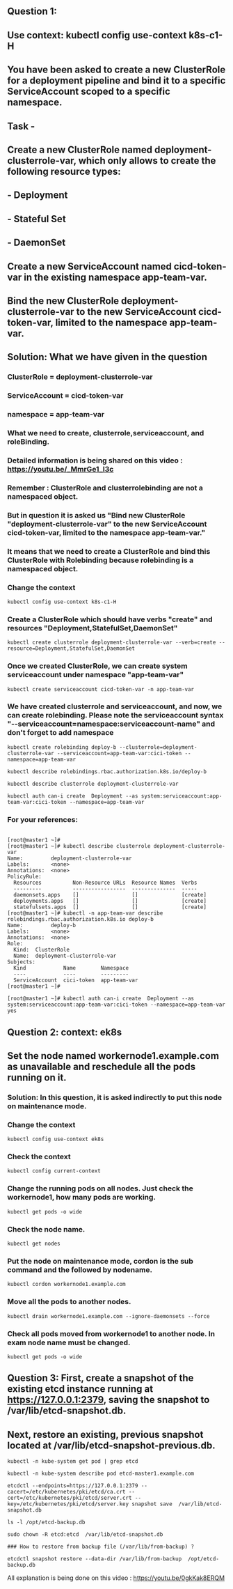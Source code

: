 ## Question 1: 

## Use context: kubectl config use-context k8s-c1-H

## You have been asked to create a new ClusterRole for a deployment pipeline and bind it to a specific ServiceAccount scoped to a specific namespace.

## Task -
## Create a new ClusterRole named deployment-clusterrole-var, which only allows to create the following resource types:
##  - Deployment
##  - Stateful Set
##  - DaemonSet
## Create a new ServiceAccount named cicd-token-var in the existing namespace app-team-var.
## Bind the new ClusterRole deployment-clusterrole-var to the new ServiceAccount cicd-token-var, limited to the namespace app-team-var.

## Solution: What we have given in the question
### ClusterRole = deployment-clusterrole-var
### ServiceAccount = cicd-token-var
### namespace = app-team-var
### What we need to create, clusterrole,serviceaccount, and roleBinding.
### Detailed information is being shared on this video : https://youtu.be/_MmrGe1_l3c
###  Remember : ClusterRole and clusterrolebinding are not a namespaced object.
### But in question it is asked us "Bind new ClusterRole "deployment-clusterrole-var" to the new ServiceAccount cicd-token-var, limited to the namespace app-team-var."
### It means that we need to create a ClusterRole and bind this ClusterRole with Rolebinding because rolebinding is a namespaced object.

### Change the context
```
kubectl config use-context k8s-c1-H
```
### Create a ClusterRole which should have verbs "create" and resources "Deployment,StatefulSet,DaemonSet"
```
kubectl create clusterrole deployment-clusterrole-var --verb=create --resource=Deployment,StatefulSet,DaemonSet

```
### Once we created ClusterRole, we can create system serviceaccount under namespace "app-team-var"
```
kubectl create serviceaccount cicd-token-var -n app-team-var

```
### We have created clusterrole and serviceaccount, and now, we can create rolebinding. Please note the serviceaccount syntax "--serviceaccount=namespace:serviceaccount-name" and don't forget to add namespace
```
kubectl create rolebinding deploy-b --clusterrole=deployment-clusterrole-var --serviceaccount=app-team-var:cici-token --namespace=app-team-var

```
```
kubectl describe rolebindings.rbac.authorization.k8s.io/deploy-b

```
```
kubectl describe clusterrole deployment-clusterrole-var

```
```
kubectl auth can-i create  Deployment --as system:serviceaccount:app-team-var:cici-token --namespace=app-team-var

```

### For your references:
```

[root@master1 ~]# 
[root@master1 ~]# kubectl describe clusterrole deployment-clusterrole-var
Name:         deployment-clusterrole-var
Labels:       <none>
Annotations:  <none>
PolicyRule:
  Resources          Non-Resource URLs  Resource Names  Verbs
  ---------          -----------------  --------------  -----
  daemonsets.apps    []                 []              [create]
  deployments.apps   []                 []              [create]
  statefulsets.apps  []                 []              [create]
[root@master1 ~]# kubectl -n app-team-var describe rolebindings.rbac.authorization.k8s.io deploy-b 
Name:         deploy-b
Labels:       <none>
Annotations:  <none>
Role:
  Kind:  ClusterRole
  Name:  deployment-clusterrole-var
Subjects:
  Kind            Name        Namespace
  ----            ----        ---------
  ServiceAccount  cici-token  app-team-var
[root@master1 ~]# 

[root@master1 ~]# kubectl auth can-i create  Deployment --as system:serviceaccount:app-team-var:cici-token --namespace=app-team-var
yes
```

## Question 2: context: ek8s

## Set the node named workernode1.example.com as unavailable and reschedule all the pods running on it.


### Solution: In this question, it is asked indirectly to put this node on maintenance mode. 
### Change the context
```
kubectl config use-context ek8s
```
### Check the context
```
kubectl config current-context
```
### Change the running pods on all nodes. Just check the workernode1, how many pods are working. 
```
kubectl get pods -o wide
```
### Check the node name.
```
kubectl get nodes
```
### Put the node on maintenance mode, cordon is the sub command and the followed by nodename.
```
kubectl cordon workernode1.example.com
```
### Move all the pods to another nodes. 
```
kubectl drain workernode1.example.com --ignore-daemonsets --force
```

### Check all pods moved from workernode1 to another node. In exam node name must be changed.
```
kubectl get pods -o wide
```

## Question 3: First, create a snapshot of the existing etcd instance running at https://127.0.0.1:2379, saving the snapshot to /var/lib/etcd-snapshot.db.
## Next, restore an existing, previous snapshot located at /var/lib/etcd-snapshot-previous.db.

```
kubectl -n kube-system get pod | grep etcd
```
```
kubectl -n kube-system describe pod etcd-master1.example.com

```
```
etcdctl --endpoints=https://127.0.0.1:2379 --cacert=/etc/kubernetes/pki/etcd/ca.crt --cert=/etc/kubernetes/pki/etcd/server.crt --key=/etc/kubernetes/pki/etcd/server.key snapshot save  /var/lib/etcd-snapshot.db

```
```
ls -l /opt/etcd-backup.db

```
```
sudo chown -R etcd:etcd  /var/lib/etcd-snapshot.db
```

```
### How to restore from backup file (/var/lib/from-backup) ?

```
```
etcdctl snapshot restore --data-dir /var/lib/from-backup  /opt/etcd-backup.db 

```

All explanation is being done on this video : https://youtu.be/0gkKak8ERQM
